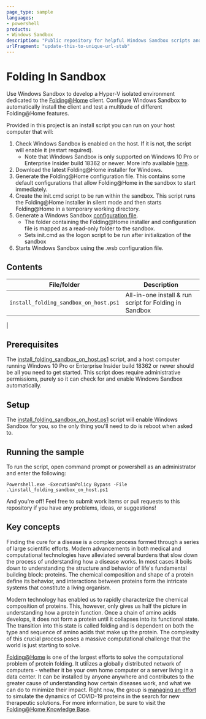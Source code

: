 ```yaml
---
page_type: sample
languages:
- powershell
products:
- Windows Sandbox
description: "Public repository for helpful Windows Sandbox scripts and utilites"
urlFragment: "update-this-to-unique-url-stub"
---
```


# Folding In Sandbox

Use Windows Sandbox to develop a Hyper-V isolated environment dedicated to the [Folding@Home](https://foldingathome.org/) client. Configure Windows Sandbox to automatically install the client and test a multitude of different Folding@Home features. 

Provided in this project is an install script you can run on your host computer that will:

1. Check Windows Sandbox is enabled on the host. If it is not, the script will enable it (restart required).
    - Note that Windows Sandbox is only supported on Windows 10 Pro or Enterprise Insider build 18362 or newer. More info available [here](https://techcommunity.microsoft.com/t5/windows-kernel-internals/windows-sandbox/ba-p/301849).
2. Download the latest Folding@Home installer for Windows.
3. Generate the Folding@Home configuration file. This contains some default configurations that allow Folding@Home in the sandbox to start immediately.
4. Create the init.cmd script to be run within the sandbox. This script runs the Folding@Home installer in silent mode and then starts Folding@Home in a temporary working directory.
4. Generate a Windows Sandbox [configuration file](https://techcommunity.microsoft.com/t5/windows-kernel-internals/windows-sandbox-config-files/ba-p/354902).
    - The folder containing the Folding@Home installer and configuration file is mapped as a read-only folder to the sandbox.
    - Sets init.cmd as the logon script to be run after initialization of the sandbox
5. Starts Windows Sandbox using the .wsb configuration file.

## Contents

| File/folder       | Description                                |
|-------------------|--------------------------------------------|
| `install_folding_sandbox_on_host.ps1`             | All-in-one install & run script for Folding in Sandbox                        |
|

## Prerequisites

The [install_folding_sandbox_on_host.ps1](install_folding_sandbox_on_host.ps1) script, and a host computer running Windows 10 Pro or Enterprise Insider build 18362 or newer should be all you need to get started. This script does require administrative permissions, purely so it can check for and enable Windows Sandbox automatically.

## Setup

The [install_folding_sandbox_on_host.ps1](install_folding_sandbox_on_host.ps1) script will enable Windows Sandbox for you, so the only thing you'll need to do is reboot when asked to.

## Running the sample

To run the script, open command prompt or powershell as an administrator and enter the following:
```
Powershell.exe -ExecutionPolicy Bypass -File .\install_folding_sandbox_on_host.ps1
```

And you're off! Feel free to submit work items or pull requests to this repository if you have any problems, ideas, or suggestions!

## Key concepts

Finding the cure for a disease is a complex process formed through a series of large scientific efforts. Modern advancements in both medical and computational technologies have alleviated several burdens that slow down the process of understanding how a disease works. In most cases it boils down to understanding the structure and behavior of life's fundamental building block: proteins. The chemical composition and shape of a protein define its behavior, and interactions between proteins form the intricate systems that constitute a living organism.

Modern technology has enabled us to rapidly characterize the chemical composition of proteins. This, however, only gives us half the picture in understanding how a protein function. Once a chain of amino acids develops, it does not form a protein until it collapses into its functional state. The transition into this state is called folding and is dependent on both the type and sequence of amino acids that make up the protein. The complexity of this crucial process poses a massive computational challenge that the world is just starting to solve.

[Folding@Home](https://foldingathome.org/) is one of the largest efforts to solve the computational problem of protein folding. It utilizes a globally distributed network of computers - whether it be your own home computer or a server living in a data center. It can be installed by anyone anywhere and contributes to the greater cause of understanding how certain diseases work, and what we can do to minimize their impact. Right now, the group is [managing an effort](https://foldingathome.org/2020/03/15/coronavirus-what-were-doing-and-how-you-can-help-in-simple-terms/) to simulate the dynamics of COVID-19 proteins in the search for new therapeutic solutions. For more information, be sure to visit the [Folding@Home Knowledge Base](https://foldingathome.org/dig-deeper/).
